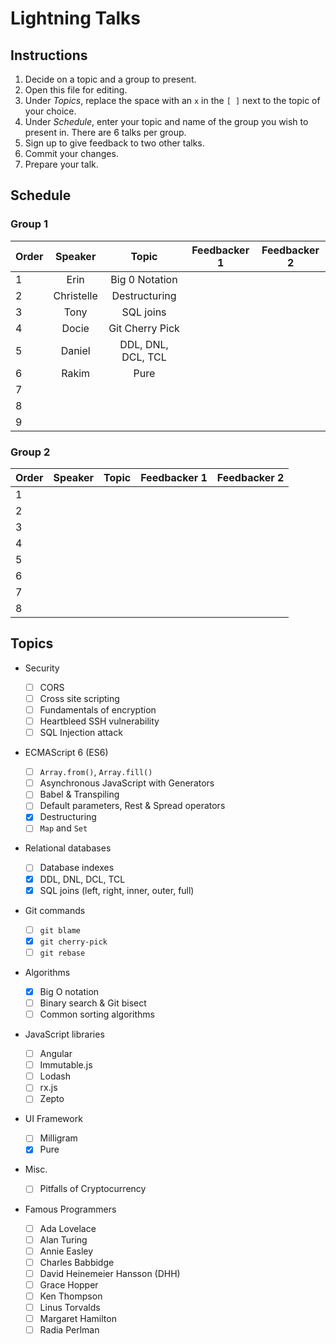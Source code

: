 # Lightning Talks

## Instructions

1. Decide on a topic and a group to present.
1. Open this file for editing.
1. Under _Topics_, replace the space with an `x` in the `[ ]` next to the topic of your choice.
1. Under _Schedule_, enter your topic and name of the group you wish to present in. There are 6 talks per group.
1. Sign up to give feedback to two other talks.
1. Commit your changes.
1. Prepare your talk.

## Schedule 

### Group 1

| Order |  Speaker |             Topic             | Feedbacker 1 | Feedbacker 2 |
| ----- |  :-----: | :---------------------------: | :----------: | :----------: |
| 1     |  Erin    |       Big 0 Notation          |              |              |
| 2     |Christelle|       Destructuring           |              |              |
| 3     | Tony     |       SQL joins               |              |              |
| 4     | Docie    |      Git Cherry Pick          |              |              |              
| 5     | Daniel   |       DDL, DNL, DCL, TCL      |              |              |
| 6     |  Rakim   |          Pure                 |              |              |
| 7     |          |                               |              |              |
| 8     |          |                               |              |              |
| 9     |          |                               |              |              |

### Group 2

| Order | Speaker |             Topic             | Feedbacker 1 | Feedbacker 2 |
| ----- | :-----: | :---------------------------: | :----------: | :----------: |
| 1     |         |                               |              |              |
| 2     |         |                               |              |              |
| 3     |         |                               |              |              |
| 4     |         |                               |              |              |
| 5     |         |                               |              |              |
| 6     |         |                               |              |              |
| 7     |         |                               |              |              |
| 8     |         |                               |              |              |


## Topics

- Security

  - [ ] CORS
  - [ ] Cross site scripting
  - [ ] Fundamentals of encryption
  - [ ] Heartbleed SSH vulnerability
  - [ ] SQL Injection attack

- ECMAScript 6 (ES6)

  - [ ] `Array.from()`, `Array.fill()`
  - [ ] Asynchronous JavaScript with Generators
  - [ ] Babel & Transpiling
  - [ ] Default parameters, Rest & Spread operators
  - [X] Destructuring
  - [ ] `Map` and `Set`

- Relational databases

  - [ ] Database indexes
  - [X] DDL, DNL, DCL, TCL
  - [X] SQL joins (left, right, inner, outer, full)

- Git commands

  - [ ] `git blame`
  - [X] `git cherry-pick`
  - [ ] `git rebase`

- Algorithms

  - [X] Big O notation
  - [ ] Binary search & Git bisect
  - [ ] Common sorting algorithms

- JavaScript libraries

  - [ ] Angular
  - [ ] Immutable.js
  - [ ] Lodash
  - [ ] rx.js
  - [ ] Zepto

- UI Framework

  - [ ] Milligram
  - [X] Pure

- Misc.

  - [ ] Pitfalls of Cryptocurrency

- Famous Programmers

  - [ ] Ada Lovelace
  - [ ] Alan Turing
  - [ ] Annie Easley
  - [ ] Charles Babbidge
  - [ ] David Heinemeier Hansson (DHH)
  - [ ] Grace Hopper
  - [ ] Ken Thompson
  - [ ] Linus Torvalds
  - [ ] Margaret Hamilton
  - [ ] Radia Perlman
